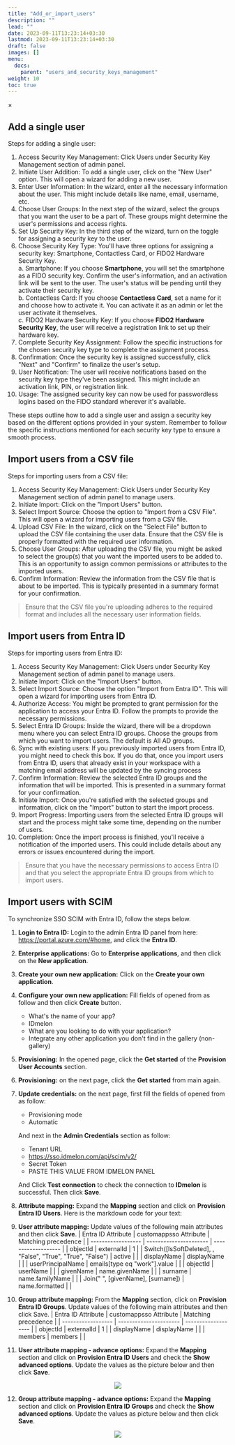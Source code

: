 ```yaml
---
title: "Add_or_import_users"
description: ""
lead: ""
date: 2023-09-11T13:23:14+03:30
lastmod: 2023-09-11T13:23:14+03:30
draft: false
images: []
menu:
  docs:
    parent: "users_and_security_keys_management"
weight: 10
toc: true
---
```


<div id="_modal" class="modal">
  <span class="close">&times;</span>
  <img class="modal-content" id="img01">
</div>

## Add a single user

Steps for adding a single user:

1. Access Security Key Management: Click Users under Security Key Management section of admin panel.
2. Initiate User Addition: To add a single user, click on the "New User" option. This will open a wizard for adding a new user.
3. Enter User Information: In the wizard, enter all the necessary information about the user. This might include details like name, email, username, etc.
4. Choose User Groups: In the next step of the wizard, select the groups that you want the user to be a part of. These groups might determine the user's permissions and access rights.
5. Set Up Security Key: In the third step of the wizard, turn on the toggle for assigning a security key to the user.
6. Choose Security Key Type: You'll have three options for assigning a security key: Smartphone, Contactless Card, or FIDO2 Hardware Security Key.\
    a. Smartphone: If you choose **Smartphone**, you will set the smartphone as a FIDO security key. Confirm the user's information, and an activation link will be sent to the user. The user's status will be pending until they activate their security key.\
    b. Contactless Card: If you choose **Contactless Card**, set a name for it and choose how to activate it. You can activate it as an admin or let the user activate it themselves.\
    c. FIDO2 Hardware Security Key: If you choose **FIDO2 Hardware Security Key**, the user will receive a registration link to set up their hardware key.
7. Complete Security Key Assignment: Follow the specific instructions for the chosen security key type to complete the assignment process.
8. Confirmation: Once the security key is assigned successfully, click "Next" and "Confirm" to finalize the user's setup.
9. User Notification: The user will receive notifications based on the security key type they've been assigned. This might include an activation link, PIN, or registration link.
10. Usage: The assigned security key can now be used for passwordless logins based on the FIDO standard wherever it's available.

These steps outline how to add a single user and assign a security key based on the different options provided in your system. Remember to follow the specific instructions mentioned for each security key type to ensure a smooth process.

## Import users from a CSV file

Steps for importing users from a CSV file:

1. Access Security Key Management: Click Users under Security Key Management section of admin panel to manage users.
2. Initiate Import: Click on the "Import Users" button.
3. Select Import Source: Choose the option to "Import from a CSV File". This will open a wizard for importing users from a CSV file.
4. Upload CSV File: In the wizard, click on the "Select File" button to upload the CSV file containing the user data. Ensure that the CSV file is properly formatted with the required user information.
5. Choose User Groups: After uploading the CSV file, you might be asked to select the group(s) that you want the imported users to be added to. This is an opportunity to assign common permissions or attributes to the imported users.
6. Confirm Information: Review the information from the CSV file that is about to be imported. This is typically presented in a summary format for your confirmation.

> Ensure that the CSV file you're uploading adheres to the required format and includes all the necessary user information fields.

## Import users from Entra ID

Steps for importing users from Entra ID:

1. Access Security Key Management: Click Users under Security Key Management section of admin panel to manage users.
2. Initiate Import: Click on the "Import Users" button.
3. Select Import Source: Choose the option "Import from Entra ID". This will open a wizard for importing users from Entra ID.
4. Authorize Access: You might be prompted to grant permission for the application to access your Entra ID. Follow the prompts to provide the necessary permissions.
5. Select Entra ID Groups: Inside the wizard, there will be a dropdown menu where you can select Entra ID groups. Choose the groups from which you want to import users. The default is All AD groups.
6. Sync with existing users: If you previously imported users from Entra ID, you might need to check this box. If you do that, once you import users from Entra ID, users that already exist in your workspace with a matching email address will be updated by the syncing process
7. Confirm Information: Review the selected Entra ID groups and the information that will be imported. This is presented in a summary format for your confirmation.
8. Initiate Import: Once you're satisfied with the selected groups and information, click on the "Import" button to start the import process.
9. Import Progress: Importing users from the selected Entra ID groups will start and the process might take some time, depending on the number of users.
10. Completion: Once the import process is finished, you'll receive a notification of the imported users. This could include details about any errors or issues encountered during the import.

> Ensure that you have the necessary permissions to access Entra ID and that you select the appropriate Entra ID groups from which to import users.

## Import users with SCIM

To synchronize SSO SCIM with Entra ID, follow the steps below.

1. **Login to Entra ID:** Login to the admin Entra ID panel from here: <https://portal.azure.com/#home>, and click the **Entra ID**.
2. **Enterprise applications:** Go to **Enterprise applications**, and then click on the **New application**.
3. **Create your own new application:** Click on the **Create your own application**.
4. **Configure your own new application:** Fill fields of opened from as follow and then click **Create** button.
    - What's the name of your app?
    - IDmelon
    - What are you looking to do with your application?
    - Integrate any other application you don't find in the gallery (non-gallery)
5. **Provisioning:** In the opened page, click the **Get started** of the **Provision User Accounts** section.
6. **Provisioning:** on the next page, click the **Get started** from main again.
7. **Update credentials:** on the next page, first fill the fields of opened from as follow:
    - Provisioning mode
    - Automatic

    And next in the **Admin Credentials** section as follow:
    - Tenant URL
    - <https://sso.idmelon.com/api/scim/v2/>
    - Secret Token
    - PASTE THIS VALUE FROM IDMELON PANEL

    And Click **Test connection** to check the connection to **IDmelon** is successful. Then click **Save**.
8. **Attribute mapping:** Expand the **Mapping** section and click on **Provision Entra ID Users**.
Here is the markdown code for your text:
9. **User attribute mapping:** Update values of the following main attributes and then click **Save**.
| Entra ID Attribute | customappsso Attribute | Matching precedence |
| ------------------ | ---------------------- | ------------------- |
| objectId           | externalId             | 1                   |
| Switch([IsSoftDeleted], , "False", "True", "True", "False") | active |  |
| displayName        | displayName            |                     |
| userPrincipalName  | emails[type eq "work"].value |  |
| objectId           | userName               |                     |
| givenName          | name.givenName         |                     |
| surname            | name.familyName        |                     |
| Join(" ", [givenName], [surname]) | name.formatted |  |
10. **Group attribute mapping:** From the **Mapping** section, click on **Provision Entra ID Groups**. Update values of the following main attributes and then click Save.
| Entra ID Attribute | customappsso Attribute | Matching precedence |
| ------------------ | ---------------------- | ------------------- |
| objectId           | externalId             | 1                   |
| displayName        | displayName            |                     |
| members            | members                |                     |
11. **User attribute mapping - advance options:** Expand the **Mapping** section and click on **Provision Entra ID Users** and check the **Show advanced options**. Update the values as the picture below and then click **Save**.

<p align="center">
    <img src="/images/vendor/add_or_import_users/user_attribute_mapping.png" class="doc-img-frame" />
</p>

12. **Group attribute mapping - advance options:** Expand the **Mapping** section and click on **Provision Entra ID Groups** and check the **Show advanced options**. Update the values as picture below and then click **Save**.

<p align="center">
    <img src="/images/vendor/add_or_import_users/group_attribute_mapping.png" class="doc-img-frame" />
</p>
